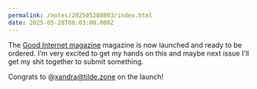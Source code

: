 ```yaml
---
permalink: /notes/202505280803/index.html
date: 2025-05-28T08:03:00.000Z
---
```


The [Good Internet magazine](https://goodinternetmagazine.com/issues/) magazine is now launched and ready to be ordered. I'm very excited to get my hands on this and maybe next issue I'll get my shit together to submit something.

Congrats to @xandra@tilde.zone on the launch!